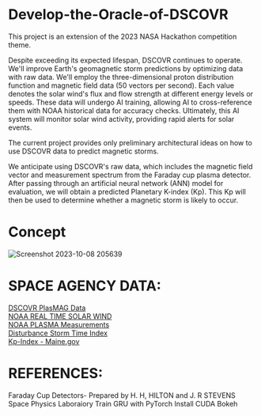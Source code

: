 # Develop-the-Oracle-of-DSCOVR
This project is an extension of the 2023 NASA Hackathon competition theme.

Despite exceeding its expected lifespan, DSCOVR continues to operate. We'll improve Earth's geomagnetic storm predictions by optimizing data with raw data. We'll employ the three-dimensional proton distribution function and magnetic field data (50 vectors per second). Each value denotes the solar wind's flux and flow strength at different energy levels or speeds. These data will undergo AI training, allowing AI to cross-reference them with NOAA historical data for accuracy checks. Ultimately, this AI system will monitor solar wind activity, providing rapid alerts for solar events.

The current project provides only preliminary architectural ideas on how to use DSCOVR data to predict magnetic storms.

We anticipate using DSCOVR's raw data, which includes the magnetic field vector and measurement spectrum from the Faraday cup plasma detector. After passing through an artificial neural network (ANN) model for evaluation, we will obtain a predicted Planetary K-index (Kp). This Kp will then be used to determine whether a magnetic storm is likely to occur.

# Concept
![Screenshot 2023-10-08 205639](https://github.com/marumaruchiii/Develop-the-Oracle-of-DSCOVR/assets/89464581/1e9ae7fa-ec24-47fa-8528-6ae064cca05d)


# SPACE AGENCY DATA:
[DSCOVR PlasMAG Data](https://www.spaceappschallenge.org/develop-the-oracle-of-dscovr-experimental-data-repository/)<br>
[NOAA REAL TIME SOLAR WIND](https://www.swpc.noaa.gov/products/real-time-solar-wind#)<br>
[NOAA PLASMA Measurements](https://nesdis-prod.s3.amazonaws.com/migrated/dscovr_plasmag_instrument_info_sheet.pdf?_ga=2.101728385.1069921316.1696687224-453793390.1696600630)<br>
[Disturbance Storm Time Index](https://www.ngdc.noaa.gov/stp/geomag/dst.html)<br>
[Kp-Index - Maine.gov](https://www.maine.gov/mema/maine-prepares/preparedness-library/geomagnetic-storms)

# REFERENCES:
Faraday Cup Detectors- Prepared by H. H, HILTON and J. R STEVENS Space Physics Laboraiory
Train GRU with PyTorch
Install CUDA
Bokeh







